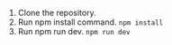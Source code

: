 ﻿1. Clone the repository.
2. Run npm install command. `npm install`
3. Run npm run dev. `npm run dev`
